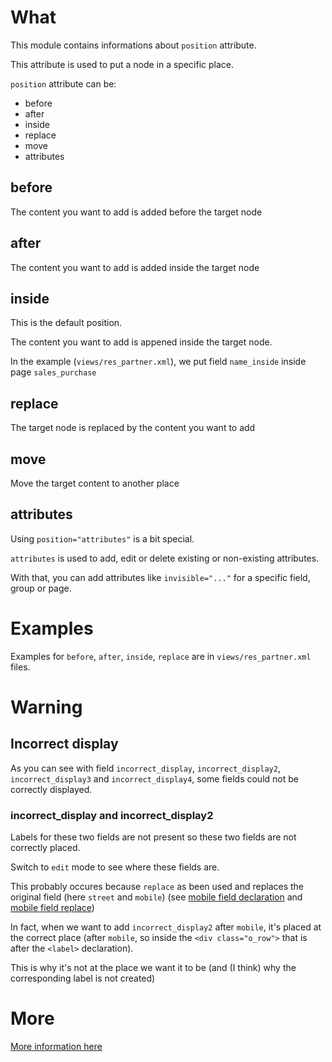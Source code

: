 # What
This module contains informations about `position` attribute.

This attribute is used to put a node in a specific place.

`position` attribute can be:
- before
- after
- inside
- replace
- move
- attributes

## before
The content you want to add is added before the target node

## after
The content you want to add is added inside the target node

## inside
This is the default position.

The content you want to add is appened inside the target node.

In the example (`views/res_partner.xml`), we put field `name_inside` inside page `sales_purchase`

## replace
The target node is replaced by the content you want to add

## move
Move the target content to another place

## attributes
Using `position="attributes"` is a bit special.

`attributes` is used to add, edit or delete existing or non-existing attributes.

With that, you can add attributes like `invisible="..."` for a specific field, group or page.

# Examples
Examples for `before`, `after`, `inside`, `replace` are in `views/res_partner.xml` files.

# Warning
## Incorrect display
As you can see with field `incorrect_display`, `incorrect_display2`, `incorrect_display3` and `incorrect_display4`, some fields could not be correctly displayed.

### incorrect_display and incorrect_display2
Labels for these two fields are not present so these two fields are not correctly placed.

Switch to `edit` mode to see where these fields are.

This probably occures because `replace` as been used and replaces the original field (here `street` and `mobile`) (see [mobile field declaration](https://github.com/odoo/odoo/blob/c61db20204700a375f7005f50f95b44a60c3bb70/odoo/addons/base/views/res_partner_views.xml#L266) and [mobile field replace](https://github.com/odoo/odoo/blob/c61db20204700a375f7005f50f95b44a60c3bb70/addons/sms/views/res_partner_views.xml#L20))

In fact, when we want to add `incorrect_display2` after `mobile`, it's placed at the correct place (after `mobile`, so inside the `<div class="o_row">` that is after the `<label>` declaration).

This is why it's not at the place we want it to be (and (I think) why the corresponding label is not created)

# More
[More information here](https://www.odoo.com/documentation/13.0/reference/views.html#inheritance-specs)
